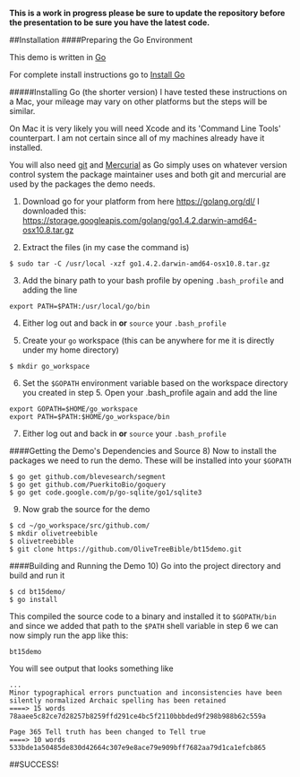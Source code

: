 **This is a work in progress please be sure to update the repository before the presentation to be sure you have the latest code.**

##Installation
####Preparing the Go Environment

This demo is written in [Go](http://golang.org)

For complete install instructions go to [Install Go](http://golang.org/doc/install)

#####Installing Go (the shorter version)
I have tested these instructions on a Mac, your mileage may vary on other platforms but the steps will be similar.

On Mac it is very likely you will need Xcode and its 'Command Line Tools' counterpart. I am not certain since all of my machines already have it installed.

You will also need [git](http://git-scm.com) and [Mercurial](http://mercurial.selenic.com) as Go simply uses on whatever version control system the package maintainer uses and both git and mercurial are used by the packages the demo needs.

1) Download go for your platform from here https://golang.org/dl/ 
	I downloaded this: https://storage.googleapis.com/golang/go1.4.2.darwin-amd64-osx10.8.tar.gz

2) Extract the files (in my case the command is)
	
```
$ sudo tar -C /usr/local -xzf go1.4.2.darwin-amd64-osx10.8.tar.gz
```
3) Add the binary path to your bash profile by opening `.bash_profile` and adding the line

```
export PATH=$PATH:/usr/local/go/bin
```
4) Either log out and back in **or** `source` your `.bash_profile`

5) Create your `go` workspace (this can be anywhere for me it is directly under my home directory)

```
$ mkdir go_workspace
```

6) Set the `$GOPATH` environment variable based on the workspace directory you created in step 5. Open your .bash_profile again and add the line

```
export GOPATH=$HOME/go_workspace
export PATH=$PATH:$HOME/go_workspace/bin
```
7) Either log out and back in **or** `source` your `.bash_profile`

####Getting the Demo's Dependencies and Source 
8) Now to install the packages we need to run the demo. These will be installed into your `$GOPATH`

```
$ go get github.com/blevesearch/segment
$ go get github.com/PuerkitoBio/goquery
$ go get code.google.com/p/go-sqlite/go1/sqlite3
```

9) Now grab the source for the demo

```
$ cd ~/go_workspace/src/github.com/
$ mkdir olivetreebible
$ olivetreebible
$ git clone https://github.com/OliveTreeBible/bt15demo.git
```

####Building and Running the Demo
10) Go into the project directory and build and run it

```
$ cd bt15demo/
$ go install
```

This compiled the source code to a binary and installed it to `$GOPATH/bin` and since we added that path to the `$PATH` shell variable in step 6 we can now simply run the app like this:

```
bt15demo
```

You will see output that looks something like

```
...
Minor typographical errors punctuation and inconsistencies have been silently normalized Archaic spelling has been retained 
====> 15 words 78aaee5c82ce7d28257b8259ffd291ce4bc5f2110bbbded9f298b988b62c559a

Page 365 Tell truth has been changed to Tell true 
====> 10 words 533bde1a50485de830d42664c307e9e8ace79e909bff7682aa79d1ca1efcb865
```

##SUCCESS!
